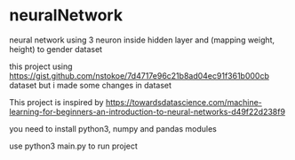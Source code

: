 # neuralNetwork
neural network using 3 neuron inside hidden layer and (mapping weight, height) to gender dataset

this project using https://gist.github.com/nstokoe/7d4717e96c21b8ad04ec91f361b000cb dataset 
but i made some changes in dataset

This project is inspired by 
https://towardsdatascience.com/machine-learning-for-beginners-an-introduction-to-neural-networks-d49f22d238f9

you need to install python3, numpy and pandas modules

use python3 main.py to run project
